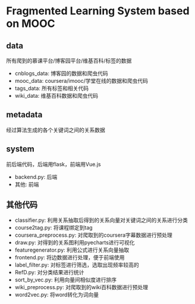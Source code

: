 # Fragmented Learning System based on MOOC

## data

所有爬到的慕课平台/博客园平台/维基百科/标签的数据
+ cnblogs_data: 博客园的数据和爬虫代码
+ mooc_data: coursera/imooc/学堂在线的数据和爬虫代码
+ tags_data: 所有标签和相关代码
+ wiki_data: 维基百科数据和爬虫代码

## metadata

经过算法生成的各个关键词之间的关系数据

## system

前后端代码，后端用flask，前端用Vue.js
+ backend.py: 后端
+ 其他: 前端

## 其他代码

+ classifier.py: 利用关系抽取后得到的关系向量对关键词之间的关系进行分类
+ course2tag.py: 将课程绑定到tag
+ coursera_preprocess.py: 对爬取到的coursera字幕数据进行预处理
+ draw.py: 对得到的关系图利用pyecharts进行可视化
+ featuregenerator.py: 利用公式进行关系向量抽取
+ frontend.py: 将边数据进行处理，便于前端使用
+ label_filter.py: 对标签进行筛选，选取出现频率较高的
+ RefD.py: 对分类结果进行统计
+ sort_by_vec.py: 利用向量间相似度进行排序
+ wiki_preprocess.py: 对爬取到的wiki百科数据进行预处理
+ word2vec.py: 将word转化为词向量